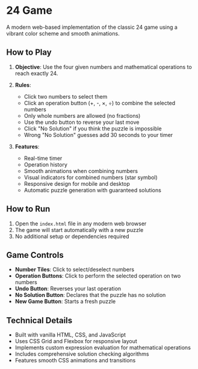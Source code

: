 # 24 Game

A modern web-based implementation of the classic 24 game using a vibrant color scheme and smooth animations.

## How to Play

1. **Objective**: Use the four given numbers and mathematical operations to reach exactly 24.

2. **Rules**:
   - Click two numbers to select them
   - Click an operation button (+, -, ×, ÷) to combine the selected numbers
   - Only whole numbers are allowed (no fractions)
   - Use the undo button to reverse your last move
   - Click "No Solution" if you think the puzzle is impossible
   - Wrong "No Solution" guesses add 30 seconds to your timer

3. **Features**:
   - Real-time timer
   - Operation history
   - Smooth animations when combining numbers
   - Visual indicators for combined numbers (star symbol)
   - Responsive design for mobile and desktop
   - Automatic puzzle generation with guaranteed solutions

## How to Run

1. Open the `index.html` file in any modern web browser
2. The game will start automatically with a new puzzle
3. No additional setup or dependencies required

## Game Controls

- **Number Tiles**: Click to select/deselect numbers
- **Operation Buttons**: Click to perform the selected operation on two numbers
- **Undo Button**: Reverses your last operation
- **No Solution Button**: Declares that the puzzle has no solution
- **New Game Button**: Starts a fresh puzzle

## Technical Details

- Built with vanilla HTML, CSS, and JavaScript
- Uses CSS Grid and Flexbox for responsive layout
- Implements custom expression evaluation for mathematical operations
- Includes comprehensive solution checking algorithms
- Features smooth CSS animations and transitions

